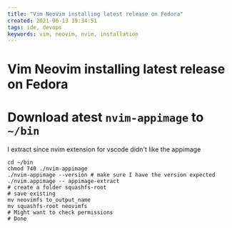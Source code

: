 ```yaml
---
title: "Vim Neovim installing latest release on Fedora"
created: 2021-06-13 19:34:51
tags: ide, devops
keywords: vim, neovim, nvim, installation
---
```


# Vim Neovim installing latest release on Fedora

# Download atest `nvim-appimage` to `~/bin`

I extract since nvim extension for vscode didn't like the appimage

```bsh
cd ~/bin
chmod 740 ./nvim-appimage
./nvim-appimage --version # make sure I have the version expected
./nvim.appimage -- appimage-extract
# create a folder squashfs-root
# save existing
mv neovimfs to_output_name
mv squashfs-root neovimfs
# Might want to check permissions
# Done
```
